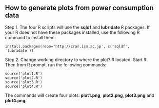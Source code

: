 ## How to generate plots from power consumption data
Step 1. The four R scripts will use the **sqldf** and **lubridate** R packages.
If your R does not have these packages installed, use the following R command to install them:

```
install.packages(repo='http://cran.ism.ac.jp', c('sqldf', 'lubridate'))
```

Step 2. Change working directory to where the plot?.R located.
Start R. Then from R prompt, run the following commands:

```
source('plot1.R')
source('plot2.R')
source('plot3.R')
source('plot4.R')
```

The commands will create four plots: **plot1.png**, **plot2.png**, **plot3.png** and **plot4.png**.
